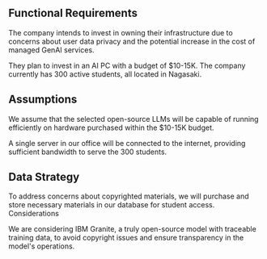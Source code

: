 ## Functional Requirements

The company intends to invest in owning their infrastructure due to concerns about user data privacy and the potential increase in the cost of managed GenAI services.

They plan to invest in an AI PC with a budget of $10-15K. The company currently has 300 active students, all located in Nagasaki.

## Assumptions

We assume that the selected open-source LLMs will be capable of running efficiently on hardware purchased within the $10-15K budget.

A single server in our office will be connected to the internet, providing sufficient bandwidth to serve the 300 students.

## Data Strategy

To address concerns about copyrighted materials, we will purchase and store necessary materials in our database for student access.
Considerations

We are considering IBM Granite, a truly open-source model with traceable training data, to avoid copyright issues and ensure transparency in the model's operations.

